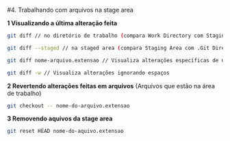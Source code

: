 #4. Trabalhando com arquivos na stage area

**1 Visualizando a última alteração feita**
```bash
git diff // no diretório de trabalho (compara Work Directory com Staging Area)

git diff --staged // na staged area (compara Staging Area com .Git Directory)

git diff nome-arquivo.extensao // Visualiza alterações específicas de um commit

git diff -w // Visualiza alterações ignorando espaços
```

**2 Revertendo alterações feitas em arquivos** (Arquivos que estão na área de trabalho)
```bash
git checkout -- nome-do-arquivo.extensao
```

**3 Removendo aquivos da stage area**
```bash
git reset HEAD nome-do-aquivo.extensao
```
